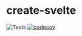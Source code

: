 # create-svelte

![Tests](https://github.com/calebgasser/svelte-ghblog/actions/workflows/test.yaml/badge.svg)
[![codecov](https://codecov.io/gh/calebgasser/svelte-ghblog/branch/develop/graph/badge.svg?token=1FPPR7L0WS)](https://codecov.io/gh/calebgasser/svelte-ghblog)

